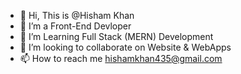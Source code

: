 - 👋 Hi, This is @Hisham Khan
- 👀 I’m a Front-End Devloper
- 🌱 I’m Learning Full Stack (MERN) Development  
- 💞️ I’m looking to collaborate on Website & WebApps
- 📫 How to reach me hishamkhan435@gmail.com

<!---
HishamChamkani/HishamChamkani is a ✨ special ✨ repository because its `README.md` (this file) appears on your GitHub profile.
You can click the Preview link to take a look at your changes.
--->
